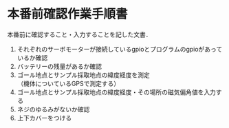 # 本番前確認作業手順書
本番前に確認すること・入力することを記した文書．

1. それぞれのサーボモーターが接続しているgpioとプログラムのgpioがあっているか確認
2. バッテリーの残量があるか確認
3. ゴール地点とサンプル採取地点の緯度経度を測定  
    （機体についているGPSで測定する）
4. ゴール地点とサンプル採取地点の緯度経度・その場所の磁気偏角値を入力する
5. ネジのゆるみがないか確認
6. 上下カバーをつける
